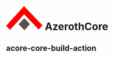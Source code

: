 # ![logo](https://raw.githubusercontent.com/azerothcore/azerothcore.github.io/master/images/logo-github.png) AzerothCore
## acore-core-build-action